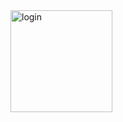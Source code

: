<img width="163" alt="login" src="https://github.com/KYEONGJUN-LEE/LoginForm/assets/113089467/78f13932-039c-4a4c-bd41-0ec454e6ef1c">

